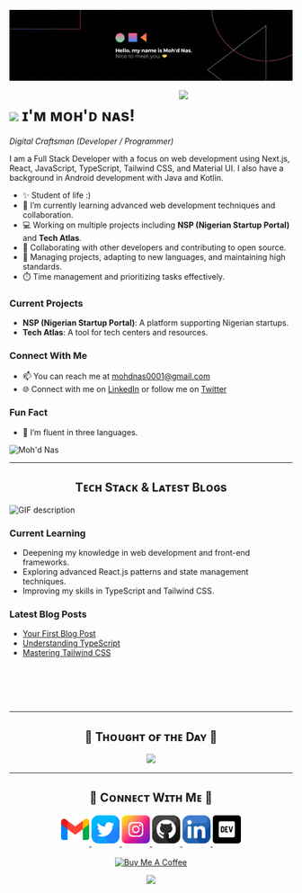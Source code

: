<!--Banner-->
![Moh'd Nas Banner Image](./banner.png)

<!--Night Owl image-->
<div>
  <img align="right" width="40%" src="https://owlbertsio-resized.s3.amazonaws.com/Popper.psd.full.png">
</div>

<!--Header Name-->
# <img src="https://emojis.slackmojis.com/emojis/images/1531849430/4246/blob-sunglasses.gif?1531849430" width="30"/> ɪ'ᴍ ᴍᴏʜ'ᴅ ɴᴀs! 
*Digital Craftsman (Developer / Programmer)*
<br /> 

<!--Start Intro-->               
<p align="left">I am a Full Stack Developer with a focus on web development using Next.js, React, JavaScript, TypeScript, Tailwind CSS, and Material UI. I also have a background in Android development with Java and Kotlin.</p>

- ✨ Student of life :)
- 🌱 I’m currently learning advanced web development techniques and collaboration.
- 💻 Working on multiple projects including **NSP (Nigerian Startup Portal)** and **Tech Atlas**.
- 🤝 Collaborating with other developers and contributing to open source.
- 💼 Managing projects, adapting to new languages, and maintaining high standards.
- ⏱️ Time management and prioritizing tasks effectively.

### Current Projects

- **NSP (Nigerian Startup Portal)**: A platform supporting Nigerian startups.
- **Tech Atlas**: A tool for tech centers and resources.

### Connect With Me

- 📫 You can reach me at [mohdnas0001@gmail.com](mailto:mohdnas0001@gmail.com)
- 🌐 Connect with me on [LinkedIn](https://linkedin.com) or follow me on [Twitter](https://twitter.com)

### Fun Fact

- 🤔 I’m fluent in three languages.

<!--Profile Count Badge-->
<p align="left">
  <img src="https://komarev.com/ghpvc/?username=mohdnas0001&label=Profile%20views&color=770677&style=for-the-badge&logo=star" alt="Moh'd Nas" style="padding-right:20px;" />
</p>

---

<!--Languages and Tools Section-->       
<h2 align="center">Tᴇᴄʜ Sᴛᴀᴄᴋ & Lᴀᴛᴇsᴛ Bʟᴏɢs</h2> 
<picture>
  <source media="(prefers-color-scheme: dark)" srcset="./Skills_Animation_Dark.gif">
  <source media="(prefers-color-scheme: light)" srcset="./Skills_Animation_White.gif">
  <img align="left" alt="GIF description" src="./Skills_Animation_White.gif">
</picture>
<br />

<h3 align="left">Current Learning</h3>
<ul align="left">
  <li>Deepening my knowledge in web development and front-end frameworks.</li>
  <li>Exploring advanced React.js patterns and state management techniques.</li>
  <li>Improving my skills in TypeScript and Tailwind CSS.</li>
</ul>
  
<h3 align="left">Latest Blog Posts</h3>
<ul align="left">
  <li><a href="#">Your First Blog Post</a></li>
  <li><a href="#">Understanding TypeScript</a></li>
  <li><a href="#">Mastering Tailwind CSS</a></li>
</ul>
<br />
<br />
<br />
<br />

---

<!--Dynamic Quote card updates everyday at 12 PM--> 
<h2 align="center">🌟 Tʜᴏᴜɢʜᴛ ᴏғ ᴛʜᴇ Dᴀʏ 🌟</h2>

<!--STARTS_HERE_QUOTE_CARD-->
<p align="center">
    <img src="https://readme-daily-quotes.vercel.app/api?author=Meister%20Eckhart&quote=There%20exists%20only%20the%20present%20instant%3B%20a%20Now%20which%20always%20and%20without%20end%20is%20itself%20new.&theme=dark&bg_color=220a28&author_color=ffeb95&accent_color=c56a90">
</p>
<!--ENDS_HERE_QUOTE_CARD-->

---

<!--Contact Section--> 

<h2 align="center">🤝 Cᴏɴɴᴇᴄᴛ Wɪᴛʜ Mᴇ 🤝 </h2>
<div align="center">
  
<a href="mailto:mohdnas0001@gmail.com" target="_blank">
<img src="./gmail.png" width=50 height=50 alt="mohdnas0001@gmail.com" style="margin-bottom: 5px;" />
</a>

<a href="https://twitter.com" target="_blank">
<img src="./twitter.png" width=50 height=50 alt="Twitter" style="margin-bottom: 5px;" />
</a>

<a href="https://www.instagram.com" target="_blank">
<img src="./instagram.png" width=50 height=50 alt="Instagram" style="margin-bottom: 5px;" />
</a>

<a href="https://www.github.com" target="_blank">
<img src="./github.png" width=50 height=50 alt="GitHub" style="margin-bottom: 5px;" />
</a>

<a href="https://www.linkedin.com" target="_blank">
<img src="./linkedin.png" width=50 height=50 alt="LinkedIn" style="margin-bottom: 5px;" />
</a>

<a href="https://dev.to" target="_blank">
<img src="./dev_to.png" width=50 height=50 alt="DEV" style="margin-bottom: 5px;" />
</a>
</div>
<br/>

<!--Buy me a coffee-->
<div align="center">
<a href="https://www.buymeacoffee.com" target="_blank"><img src="https://cdn.buymeacoffee.com/buttons/v2/default-yellow.png" alt="Buy Me A Coffee" style="height: 40px !important;width: 200px !important;" ></a>
</div>

<!--Footer--> 
<p align="center">
  <img src="https://capsule-render.vercel.app/api?type=waving&color=gradient&height=65&section=footer"/>
</p>
